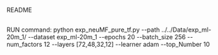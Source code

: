 README

##
RUN command:
python exp_neuMF_pure_tf.py --path ../../Data/exp_ml-20m_1/ --dataset exp_ml-20m_1 --epochs 20 --batch_size 256 --num_factors 12 --layers [72,48,32,12] --learner adam --top_Number 10